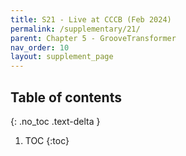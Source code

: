 ```yaml
---
title: S21 - Live at CCCB (Feb 2024)
permalink: /supplementary/21/
parent: Chapter 5 - GrooveTransformer
nav_order: 10
layout: supplement_page
---
```


## Table of contents
{: .no_toc .text-delta }

1. TOC
{:toc}